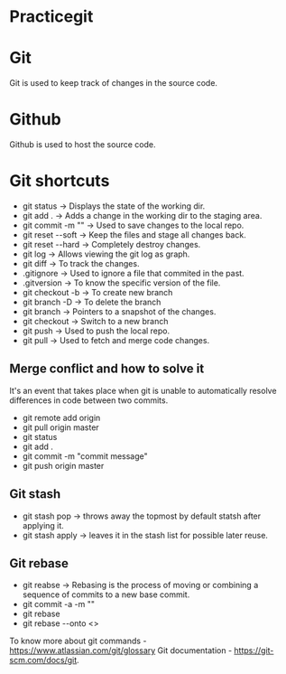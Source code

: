 # Practicegit 

# Git
Git is used to keep track of changes in the source code.

# Github
Github is used to host the source code.

# Git shortcuts

- git status -> Displays the state of the working dir.
- git add . ->  Adds a change in the working dir to the staging area.
- git commit -m "" -> Used to save changes to the local repo.
- git reset --soft <commit id> -> Keep the files and stage all changes back.
- git reset --hard <commit id> -> Completely destroy changes.
- git log -> Allows viewing the git log as graph.
- git diff -> To track the changes.
- .gitignore -> Used to ignore a file that commited in the past.
- .gitversion -> To know the specific version of the file.
- git checkout -b <branch name> -> To create new branch
- git branch -D <branch name> -> To delete the branch
- git branch -> Pointers to a snapshot of the changes.
- git checkout <branch name> -> Switch to a new branch
- git push -> Used to push the local repo.
- git pull -> Used to fetch and merge code changes.

## Merge conflict and how to solve it 
It's an event that takes place when git is unable to automatically resolve differences in code between two commits.

- git remote add origin <address>
- git pull origin master
- git status
- git add .
- git commit -m "commit message"
- git push origin master

## Git stash

- git stash pop -> throws away the topmost by default statsh after applying it.
- git stash apply -> leaves it in the stash list for possible later reuse.

## Git rebase

- git reabse -> Rebasing is the process of moving or combining a sequence of commits to a new base commit.
- git commit -a -m ""
- git rebase <base>
- git rebase --onto <>

To know more about git commands - https://www.atlassian.com/git/glossary
Git documentation - https://git-scm.com/docs/git.
